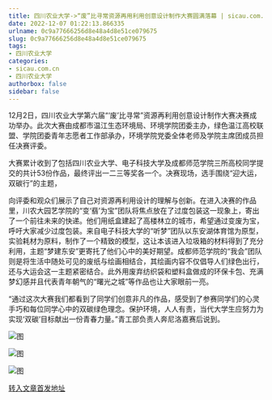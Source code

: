 ```yaml
---
title: 四川农业大学->“废”比寻常资源再用利用创意设计制作大赛圆满落幕 | sicau.com.cn
date: 2022-12-07 01:22:13.866335
urlname: 0c9a77666256d8e48a4d8e51ce079675
slug: 0c9a77666256d8e48a4d8e51ce079675
tags: 
- 四川农业大学
categories:
- sicau.com.cn
- 四川农业大学
authorbox: false
sidebar: false
---
```

12月2日，四川农业大学第六届“‘废’比寻常”资源再利用创意设计制作大赛决赛成功举办。此次大赛由成都市温江生态环境局、环境学院团委主办，绿色温江高校联盟、学院团委青年志愿者工作部承办，环境学院党委全体老师及学院主席团成员担任决赛评委。

大赛累计收到了包括四川农业大学、电子科技大学及成都师范学院三所高校同学提交的共计53份作品，最终评出一二三等奖各一个。决赛现场，选手围绕“迎大运，双碳行”的主题，
<!--more-->
向评委和观众们展示了自己对资源再利用设计的理解与创新。在进入决赛的作品里，川农大园艺学院的“变‘翡’为宝”团队将焦点放在了过度包装这一现象上，寄出了一个前往未来的快递。他们用纸盒建起了高楼林立的城市，希望通过变废为宝，呼吁大家减少过度包装。来自电子科技大学的“听梦”团队以东安湖体育馆为原型，实验耗材为原料，制作了一个精致的模型，这让本该进入垃圾箱的材料得到了充分利用，主题“梦建东安”更寄托了他们心中的美好期望。成都师范学院的“我会”团队则是将生活中随处可见的废纸与绘画相结合，其绘画内容不仅倡导人们绿色出行，还与大运会这一主题紧密结合。此外用废弃纺织袋和塑料盒做成的环保卡包、充满梦幻感并且代表青年朝气的“曙光之城”等作品也让大家眼前一亮。

“通过这次大赛我们都看到了同学们创意非凡的作品，感受到了参赛同学们的心灵手巧和每位同学心中的双碳绿色理念。保护环境，人人有责，当代大学生应努力为实现‘双碳’目标献出一份青春力量。”青工部负责人奔尼洛嘉赛后说到。

![图](https://news.sicau.edu.cn/__local/E/01/F0/FB7F205ED23736F413AA795D8D7_8BB7836B_1D411.jpg)

![图](https://news.sicau.edu.cn/__local/5/A2/4A/4AF2FD2183F02CAC73BFEAFF7DA_5ADDAB51_21EDE.jpg)

![图](https://news.sicau.edu.cn/__local/2/B5/39/61E5CAC4B37B707AE460C96B136_047C2198_13B60.jpg)

[转入文章首发地址](https://news.sicau.edu.cn/info/1078/70462.htm)